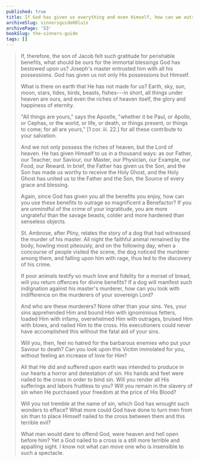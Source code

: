 ```yaml
---
published: true
title: If God has given us everything and even Himself, how can we outrage him by using his benefits to crucify him by sin?
archiveSlug: sinnersguide00luis
archivePage: '53'
bookSlug: the-sinners-guide
tags: []
---
```


> If, therefore, the son of Jacob felt such gratitude for perishable benefits, what should be ours for the immortal blessings God has bestowed upon us? Joseph's master entrusted him with all his possessions. God has given us not only His possessions but Himself.
>
> What is there on earth that He has not made for us? Earth, sky, sun, moon, stars, tides, birds, beasts, fishes---in short, all things under heaven are ours, and even the riches of heaven itself, the glory and happiness of eternity.
>
> "All things are yours," says the Apostle, "whether it be Paul, or Apollo, or Cephas, or the world, or life, or death, or things present, or things to come; for all are yours," [1 cor. iii. 22.] for all these contribute to your salvation.
>
> And we not only possess the riches of heaven, but the Lord of heaven. He has given Himself to us in a thousand ways: as our Father, our Teacher, our Saviour, our Master, our Physician, our Example, our Food, our Reward. In brief, the Father has given us the Son, and the Son has made us worthy to receive the Holy Ghost, and the Holy Ghost has united us to the Father and the Son, the Source of every grace and blessing.
>
> Again, since God has given you all the benefits you enjoy, how can you use these benefits to outrage so magnificent a Benefactor? If you are unmindful of the crime of your ingratitude, you are more ungrateful than the savage beasts, colder and more hardened than senseless objects.
>
> St. Ambrose, after Pliny, relates the story of a dog that had witnessed the murder of his master. All night the faithful animal remained by the body, howling most piteously, and on the following day, when a concourse of people visited the scene, the dog noticed the murderer among them, and falling upon him with rage, thus led to the discovery of his crime.
>
> If poor animals testify so much love and fidelity for a morsel of bread, will you return offences for divine benefits? If a dog will manifest such indignation against his master's murderer, how can you look with indifference on the murderers of your sovereign Lord?
>
> And who are these murderers? None other than your sins. Yes, your sins apprehended Him and bound Him with ignominious fetters, loaded Him with infamy, overwhelmed Him with outrages, bruised Him with blows, and nailed Him to the cross. His executioners could never have accomplished this without the fatal aid of your sins.
>
> Will you, then, feel no hatred for the barbarous enemies who put your Saviour to death? Can you look upon this Victim immolated for you, without feeling an increase of love for Him?
>
> All that He did and suffered upon earth was intended to produce in our hearts a horror and detestation of sin. His hands and feet were nailed to the cross in order to bind sin. Will you render all His sufferings and labors fruitless to you? Will you remain in the slavery of sin when He purchased your freedom at the price of His Blood?
>
> Will you not tremble at the name of sin, which God has wrought such wonders to efface? What more could God have done to turn men from sin than to place Himself nailed to the cross between them and this terrible evil?
>
> What man would dare to offend God, were heaven and hell open before him? Yet a God nailed to a cross is a still more terrible and appalling sight. I know not what can move one who is insensible to such a spectacle.
